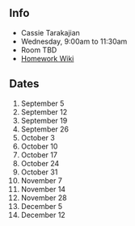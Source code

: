 ## Info

* Cassie Tarakajian
* Wednesday, 9:00am to 11:30am
* Room TBD
* [Homework Wiki]()

## Dates

1. September 5
 2. September 12
 3. September 19
 4. September 26
 5. October 3
 6. October 10
 7. October 17
 8. October 24
 9. October 31
10. November 7
11. November 14
12. November 28
13. December 5
14. December 12
